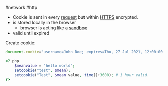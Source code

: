 #network #http 

- Cookie is sent in every [request](/request) but within [HTTPS](/techstack/network/HTTPS.md) encrypted.
- is stored locally in the browser
	- browser is acting like a [sandbox](/sandbox)
- valid until expired

Create cookie:
```js
document.cookie="username=John Doe; expires=Thu, 27 Jul 2021, 12:00:00 GMT";
```
```php
<? php
	$meanvalue = "hello world";
	setcookie("test", $mean);
	setcookie("Test", $mean value, time()+3600); # 1 hour valid.
?>
```
